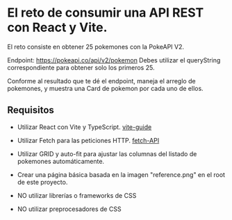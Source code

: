 # El reto de consumir una API REST con React y Vite.

El reto consiste en obtener 25 pokemones con la PokeAPI V2.

Endpoint: https://pokeapi.co/api/v2/pokemon
Debes utilizar el queryString correspondiente para obtener solo los primeros 25.

Conforme al resultado que te dé el endpoint, maneja el arreglo de pokemones, y muestra una Card de pokemon por cada uno de ellos.

## Requisitos

- Utilizar React con Vite y TypeScript. [vite-guide](https://vitejs.dev/guide/)
- Utilizar Fetch para las peticiones HTTP. [fetch-API](https://developer.mozilla.org/es/docs/Web/API/Fetch_API)
- Utilizar GRID y auto-fit para ajustar las columnas del listado de pokemones automáticamente.
- Crear una página básica basada en la imagen "reference.png" en el root de este proyecto.

- NO utilizar librerías o frameworks de CSS
- NO utilizar preprocesadores de CSS
